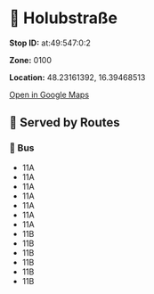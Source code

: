 # 🚉 Holubstraße


**Stop ID:** at:49:547:0:2

**Zone:** 0100

**Location:** 48.23161392, 16.39468513

[Open in Google Maps](https://www.google.com/maps?q=48.23161392,16.39468513)

## 🚆 Served by Routes

### 🚌 Bus
- 11A
- 11A
- 11A
- 11A
- 11A
- 11A
- 11A
- 11B
- 11B
- 11B
- 11B
- 11B
- 11B